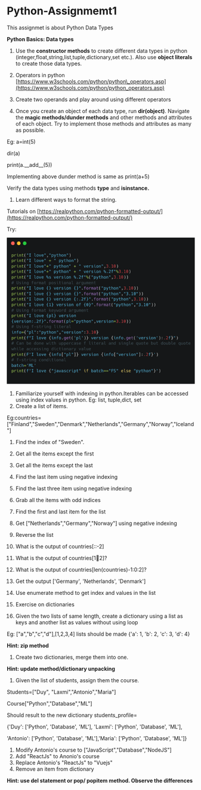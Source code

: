 # Python-Assignmemt1
This assignmet is about Python Data Types

**Python Basics: Data types**

1. Use the **constructor methods** to create different data types in python (integer,float,string,list,tuple,dictionary,set etc.). Also use **object literals** to create those data types.
2. Operators in python [https://www.w3schools.com/python/python\_operators.asp](https://www.w3schools.com/python/python_operators.asp)
  1. Create two operands and play around using different operators

1. Once you create an object of each data type, run **dir(object)**. Navigate the **magic methods/dunder methods** and other methods and attributes of each object. Try to implement those methods and attributes as many as possible.

Eg: a=int(5)

dir(a)

print(a.\_\_add\_\_(5))

Implementing above dunder method is same as print(a+5)

Verify the data types using methods **type** and **isinstance.**

1. Learn different ways to format the string.

Tutorials on [https://realpython.com/python-formatted-output/](https://realpython.com/python-formatted-output/)

Try:

![](PicAssignment1.png)

1. Familiarize yourself with indexing in python.Iterables can be accessed using index values in python. Eg: list, tuple,dict, set
  1. Create a list of items.

Eg:countries= ["Finland","Sweden","Denmark","Netherlands","Germany","Norway","Iceland"]

  1. Find the index of "Sweden".
  2. Get all the items except the first
  3. Get all the items except the last
  4. Find the last item using negative indexing
  5. Find the last three item using negative indexing
  6. Grab all the items with odd indices
  7. Find the first and last item for the list
  8. Get ["Netherlands","Germany","Norway"] using negative indexing
  9. Reverse the list
  10. What is the output of countries[::-2]
  11. What is the output of countries[1:100:2]?
  12. What is the output of countries[len(countries)-1:0:2]?
  13. Get the output ['Germany', 'Netherlands', 'Denmark']
  14. Use enumerate method to get index and values in the list

1. Exercise on dictionaries
  1. Given the two lists of same length, create a dictionary using a list as keys and another list as values without using loop

Eg: ["a","b","c","d"],[1,2,3,4] lists should be made {'a': 1, 'b': 2, 'c': 3, 'd': 4}

**Hint: zip method**

  1. Create two dictionaries, merge them into one.

**Hint: update method/dictionary unpacking**

  1. Given the list of students, assign them the course.

Students=["Duy", "Laxmi","Antonio","Maria"]

Course["Python","Database","ML"]

Should result to the new dictionary students\_profile=

{'Duy': ['Python', 'Database', 'ML'], 'Laxmi': ['Python', 'Database', 'ML'],

'Antonio': ['Python', 'Database', 'ML'],'Maria': ['Python', 'Database', 'ML']}

  1. Modify Antonio's course to ["JavaScript","Database","NodeJS"]
  2. Add "ReactJs" to Anonio's course
  3. Replace Antonio's "ReactJs" to "Vuejs"
  4. Remove an item from dictionary

**Hint: use del statement or pop/ popitem method. Observe the differences**
